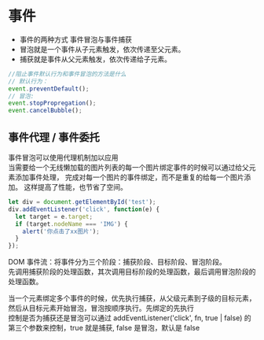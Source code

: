 # 事件

- 事件的两种方式 事件冒泡与事件捕获
- 冒泡就是一个事件从子元素触发，依次传递至父元素。
- 捕获就是事件从父元素触发，依次传递给子元素。

```js
//阻止事件默认行为和事件冒泡的方法是什么
// 默认行为：
event.preventDefault();
// 冒泡:
event.stopPropregation();
event.cancelBubble();
```

## 事件代理 / 事件委托

事件冒泡可以使用代理机制加以应用  
当需要给一个无线懒加载的图片列表的每一个图片绑定事件的时候可以通过给父元素添加事件处理，
完成对每一个图片的事件绑定，而不是重复的给每一个图片添加。
这样提高了性能，也节省了空间。

```js
let div = document.getElementById('test');
div.addEventListener('click', function(e) {
  let target = e.target;
  if (target.nodeName === 'IMG') {
    alert('你点击了xx图片');
  }
});
```

DOM 事件流：将事件分为三个阶段：捕获阶段、目标阶段、冒泡阶段。  
先调用捕获阶段的处理函数，其次调用目标阶段的处理函数，最后调用冒泡阶段的处理函数。

当一个元素绑定多个事件的时候，优先执行捕获，从父级元素到子级的目标元素，然后从目标元素开始冒泡，冒泡按顺序执行。先绑定的先执行  
控制是否为捕获还是冒泡可以通过 addEventListener('click', fn, true | false) 的第三个参数来控制，true 就是捕获, false 是冒泡，默认是 false
